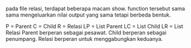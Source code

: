 pada file relasi, terdapat beberapa macam show. function tersebut sama sama mengeluarkan nilai output yang sama tetapi berbeda bentuk.

P = Parent
C = Child
R = Relasi
LP = List Parent
LC = List Child
LR = List Relasi
Parent berperan sebagai pesawat.
Child berperan sebagai penumpang.
Relasi berperan untuk menggabungkan keduanya.
